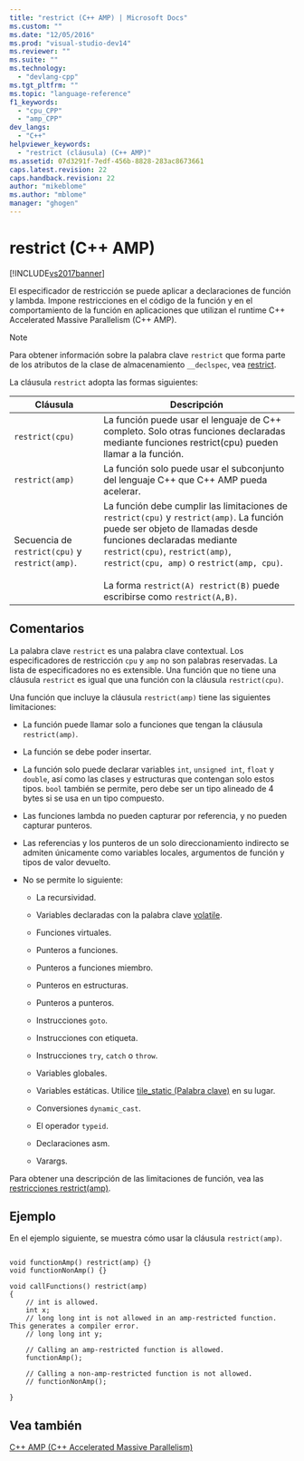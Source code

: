 ```yaml
---
title: "restrict (C++ AMP) | Microsoft Docs"
ms.custom: ""
ms.date: "12/05/2016"
ms.prod: "visual-studio-dev14"
ms.reviewer: ""
ms.suite: ""
ms.technology: 
  - "devlang-cpp"
ms.tgt_pltfrm: ""
ms.topic: "language-reference"
f1_keywords: 
  - "cpu_CPP"
  - "amp_CPP"
dev_langs: 
  - "C++"
helpviewer_keywords: 
  - "restrict (cláusula) (C++ AMP)"
ms.assetid: 07d3291f-7edf-456b-8828-283ac8673661
caps.latest.revision: 22
caps.handback.revision: 22
author: "mikeblome"
ms.author: "mblome"
manager: "ghogen"
---
```

# restrict (C++ AMP)
[!INCLUDE[vs2017banner](../assembler/inline/includes/vs2017banner.md)]

El especificador de restricción se puede aplicar a declaraciones de función y lambda.  Impone restricciones en el código de la función y en el comportamiento de la función en aplicaciones que utilizan el runtime C\+\+ Accelerated Massive Parallelism \(C\+\+ AMP\).  
  
> [!NOTE]
>  Para obtener información sobre la palabra clave `restrict` que forma parte de los atributos de la clase de almacenamiento `__declspec`, vea [restrict](../cpp/restrict.md).  
  
 La cláusula `restrict` adopta las formas siguientes:  
  
|Cláusula|Descripción|  
|--------------|-----------------|  
|`restrict(cpu)`|La función puede usar el lenguaje de C\+\+ completo.  Solo otras funciones declaradas mediante funciones restrict\(cpu\) pueden llamar a la función.|  
|`restrict(amp)`|La función solo puede usar el subconjunto del lenguaje C\+\+ que C\+\+ AMP pueda acelerar.|  
|Secuencia de `restrict(cpu)` y `restrict(amp)`.|La función debe cumplir las limitaciones de `restrict(cpu)` y `restrict(amp)`.  La función puede ser objeto de llamadas desde funciones declaradas mediante `restrict(cpu)`, `restrict(amp)`, `restrict(cpu, amp)` o `restrict(amp, cpu)`.<br /><br /> La forma `restrict(A) restrict(B)` puede escribirse como `restrict(A,B)`.|  
  
## Comentarios  
 La palabra clave `restrict` es una palabra clave contextual.  Los especificadores de restricción `cpu` y `amp` no son palabras reservadas.  La lista de especificadores no es extensible.  Una función que no tiene una cláusula `restrict` es igual que una función con la cláusula `restrict(cpu)`.  
  
 Una función que incluye la cláusula `restrict(amp)` tiene las siguientes limitaciones:  
  
-   La función puede llamar solo a funciones que tengan la cláusula `restrict(amp)`.  
  
-   La función se debe poder insertar.  
  
-   La función solo puede declarar variables `int`, `unsigned int`, `float` y `double`, así como las clases y estructuras que contengan solo estos tipos.  `bool` también se permite, pero debe ser un tipo alineado de 4 bytes si se usa en un tipo compuesto.  
  
-   Las funciones lambda no pueden capturar por referencia, y no pueden capturar punteros.  
  
-   Las referencias y los punteros de un solo direccionamiento indirecto se admiten únicamente como variables locales, argumentos de función y tipos de valor devuelto.  
  
-   No se permite lo siguiente:  
  
    -   La recursividad.  
  
    -   Variables declaradas con la palabra clave [volatile](../cpp/volatile-cpp.md).  
  
    -   Funciones virtuales.  
  
    -   Punteros a funciones.  
  
    -   Punteros a funciones miembro.  
  
    -   Punteros en estructuras.  
  
    -   Punteros a punteros.  
  
    -   Instrucciones `goto`.  
  
    -   Instrucciones con etiqueta.  
  
    -   Instrucciones `try`, `catch` o `throw`.  
  
    -   Variables globales.  
  
    -   Variables estáticas.  Utilice [tile\_static \(Palabra clave\)](../cpp/tile-static-keyword.md) en su lugar.  
  
    -   Conversiones `dynamic_cast`.  
  
    -   El operador `typeid`.  
  
    -   Declaraciones asm.  
  
    -   Varargs.  
  
 Para obtener una descripción de las limitaciones de función, vea las [restricciones restrict\(amp\)](http://go.microsoft.com/fwlink/p/?LinkId=251089).  
  
## Ejemplo  
 En el ejemplo siguiente, se muestra cómo usar la cláusula `restrict(amp)`.  
  
```  
  
void functionAmp() restrict(amp) {}   
void functionNonAmp() {}   
  
void callFunctions() restrict(amp)   
{   
    // int is allowed.  
    int x;  
    // long long int is not allowed in an amp-restricted function. This generates a compiler error.  
    // long long int y;   
  
    // Calling an amp-restricted function is allowed.  
    functionAmp();   
  
    // Calling a non-amp-restricted function is not allowed.  
    // functionNonAmp();   
  
}  
```  
  
## Vea también  
 [C\+\+ AMP \(C\+\+ Accelerated Massive Parallelism\)](../parallel/amp/cpp-amp-cpp-accelerated-massive-parallelism.md)